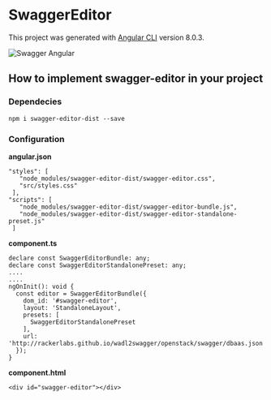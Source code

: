# SwaggerEditor

This project was generated with [Angular CLI](https://github.com/angular/angular-cli) version 8.0.3.

![Swagger Angular](https://raw.githubusercontent.com/dinohorvat/swagger-editor-angular8/master/src/assets/swagger-angular.png)

## How to implement swagger-editor in your project
### Dependecies
    npm i swagger-editor-dist --save
### Configuration
<b> angular.json </b>

    "styles": [
       "node_modules/swagger-editor-dist/swagger-editor.css",
       "src/styles.css"
     ],
    "scripts": [
       "node_modules/swagger-editor-dist/swagger-editor-bundle.js",
       "node_modules/swagger-editor-dist/swagger-editor-standalone-preset.js"
     ]
     
<b> component.ts </b>

    declare const SwaggerEditorBundle: any;
    declare const SwaggerEditorStandalonePreset: any;
    ....
    ....
    ngOnInit(): void {
      const editor = SwaggerEditorBundle({
        dom_id: '#swagger-editor',
        layout: 'StandaloneLayout',
        presets: [
          SwaggerEditorStandalonePreset
        ],
        url: 'http://rackerlabs.github.io/wadl2swagger/openstack/swagger/dbaas.json'
      });
    }
<b> component.html </b>
    
    <div id="swagger-editor"></div>


     
